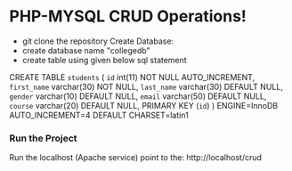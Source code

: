 # PHP-MYSQL CRUD Operations!

- git clone the repository
  Create Database:
- create database name "collegedb"
- create table using given below sql statement

CREATE TABLE `students` (
`id` int(11) NOT NULL AUTO_INCREMENT,
`first_name` varchar(30) NOT NULL,
`last_name` varchar(30) DEFAULT NULL,
`gender` varchar(10) DEFAULT NULL,
`email` varchar(50) DEFAULT NULL,
`course` varchar(20) DEFAULT NULL,
PRIMARY KEY (`id`)
) ENGINE=InnoDB AUTO_INCREMENT=4 DEFAULT CHARSET=latin1

### Run the Project

Run the localhost (Apache service)
point to the:
http://localhost/crud
